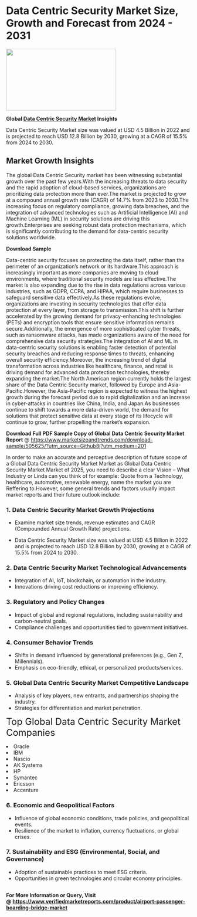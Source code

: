 <H1>Data Centric Security Market Size, Growth and Forecast from 2024 - 2031</H1><img class="aligncenter size-medium wp-image-584254" src="https://thirdeyenews.in/wp-content/uploads/2024/09/Global-Market-Research-300x168.jpeg" alt="" width="300" height="168" /><p><strong>Global&nbsp;<a href="https://www.marketsizeandtrends.com/download-sample/505625/?utm_source=Github8j?utm_medium=201">Data Centric Security Market</a> Insights</strong></p><p>Data Centric Security Market size was valued at USD 4.5 Billion in 2022 and is projected to reach USD 12.8 Billion by 2030, growing at a CAGR of 15.5% from 2024 to 2030.</p><p><h2>Market Growth Insights</h2> <p>The global Data Centric Security market has been witnessing substantial growth over the past few years.With the increasing threats to data security and the rapid adoption of cloud-based services, organizations are prioritizing data protection more than ever.The market is projected to grow at a compound annual growth rate (CAGR) of 14.7% from 2023 to 2030.The increasing focus on regulatory compliance, growing data breaches, and the integration of advanced technologies such as Artificial Intelligence (AI) and Machine Learning (ML) in security solutions are driving this growth.Enterprises are seeking robust data protection mechanisms, which is significantly contributing to the demand for data-centric security solutions worldwide.</p> <p><strong>Download Sample</strong></p> <p>Data-centric security focuses on protecting the data itself, rather than the perimeter of an organization’s network or its hardware.This approach is increasingly important as more companies are moving to cloud environments, where traditional security models are less effective.The market is also expanding due to the rise in data regulations across various industries, such as GDPR, CCPA, and HIPAA, which require businesses to safeguard sensitive data effectively.As these regulations evolve, organizations are investing in security technologies that offer data protection at every layer, from storage to transmission.This shift is further accelerated by the growing demand for privacy-enhancing technologies (PETs) and encryption tools that ensure sensitive information remains secure.Additionally, the emergence of more sophisticated cyber threats, such as ransomware attacks, has made organizations aware of the need for comprehensive data security strategies.The integration of AI and ML in data-centric security solutions is enabling faster detection of potential security breaches and reducing response times to threats, enhancing overall security efficiency.Moreover, the increasing trend of digital transformation across industries like healthcare, finance, and retail is driving demand for advanced data protection technologies, thereby expanding the market.The North American region currently holds the largest share of the Data Centric Security market, followed by Europe and Asia-Pacific.However, the Asia-Pacific region is expected to witness the highest growth during the forecast period due to rapid digitalization and an increase in cyber-attacks in countries like China, India, and Japan.As businesses continue to shift towards a more data-driven world, the demand for solutions that protect sensitive data at every stage of its lifecycle will continue to grow, further propelling the market’s expansion.<p><span class=""><strong>Download Full PDF Sample Copy of Global Data Centric Security Market Report</strong> @ <a href="https://www.marketsizeandtrends.com/download-sample/505625/?utm_source=Github8j?utm_medium=201" target="_blank">https://www.marketsizeandtrends.com/download-sample/505625/?utm_source=Github8j?utm_medium=201</a></span></p><p>In order to make an accurate and perceptive description of future scope of a Global&nbsp;Data Centric Security Market Market as Global&nbsp;Data Centric Security Market Market of 2025, you need to describe a clear Vision &ndash; What Industry or Linda can you think of for example: Quote from a Technology, healthcare, automotive, renewable energy, name the market you are Reffering to.However, some general trends and factors usually impact market reports and their future outlook include:</p><h3>1.&nbsp;<strong>Data Centric Security Market Growth Projections</strong></h3><ul><li>Examine market size trends, revenue estimates and CAGR (Compounded Annual Growth Rate) projections.</li><li><p>Data Centric Security Market size was valued at USD 4.5 Billion in 2022 and is projected to reach USD 12.8 Billion by 2030, growing at a CAGR of 15.5% from 2024 to 2030.</p></li></ul><h3>2.&nbsp;<strong>Data Centric Security Market Technological Advancements</strong></h3><ul><li>Integration of AI, IoT, blockchain, or automation in the industry.</li><li>Innovations driving cost reductions or improving efficiency.</li></ul><h3>3.&nbsp;<strong>Regulatory and Policy Changes</strong></h3><ul><li>Impact of global and regional regulations, including sustainability and carbon-neutral goals.</li><li>Compliance challenges and opportunities tied to government initiatives.</li></ul><h3>4.&nbsp;<strong>Consumer Behavior Trends</strong></h3><ul><li>Shifts in demand influenced by generational preferences (e.g., Gen Z, Millennials).</li><li>Emphasis on eco-friendly, ethical, or personalized products/services.</li></ul><h3>5.&nbsp;<strong>Global Data Centric Security Market Competitive Landscape</strong></h3><ul><li>Analysis of key players, new entrants, and partnerships shaping the industry.</li><li>Strategies for differentiation and market penetration.</li></ul><p data-pm-slice="1 1 []"><span style="color: inherit; font-family: inherit; font-size: 25px;">Top Global Data Centric Security Market Companies</span></p><div class="" data-test-id=""><p><li>Oracle</li><li> IBM</li><li> Nascio</li><li> AK Systems</li><li> HP</li><li> Symantec</li><li> Ericsson</li><li> Accenture</li></p></div><h3>6.&nbsp;<strong>Economic and Geopolitical Factors</strong></h3><ul><li>Influence of global economic conditions, trade policies, and geopolitical events.</li><li>Resilience of the market to inflation, currency fluctuations, or global crises.</li></ul><h3>7.&nbsp;<strong>Sustainability and ESG (Environmental, Social, and Governance)</strong></h3><ul><li>Adoption of sustainable practices to meet ESG criteria.</li><li>Opportunities in green technologies and circular economy principles.</li></ul><h2><strong style="font-size: 14px;">For More Information or Query, Visit @&nbsp;</strong><a style="background-color: #ffffff; font-size: 14px;" href="https://www.marketsizeandtrends.com/report/data-centric-security-market/" target="_blank">https://www.verifiedmarketreports.com/product/airport-passenger-boarding-bridge-market</a></h2>